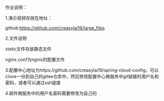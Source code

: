 作业说明：



1.演示视频存放在地址：

github:https://github.com/creasylai19/large_files



2.文件说明

static文件存放静态文件

nginx.conf为ngnix的配置文件



3.配置中心地址为https://github.com/creasylai19/spring-cloud-config，可以clone一份到自己的gitee仓库中，然后修改配置中心微服务中git链接的用户名和密码，或者可以通过ssh链接



4.邮件微服务中的用户名密码需要修改为自己的